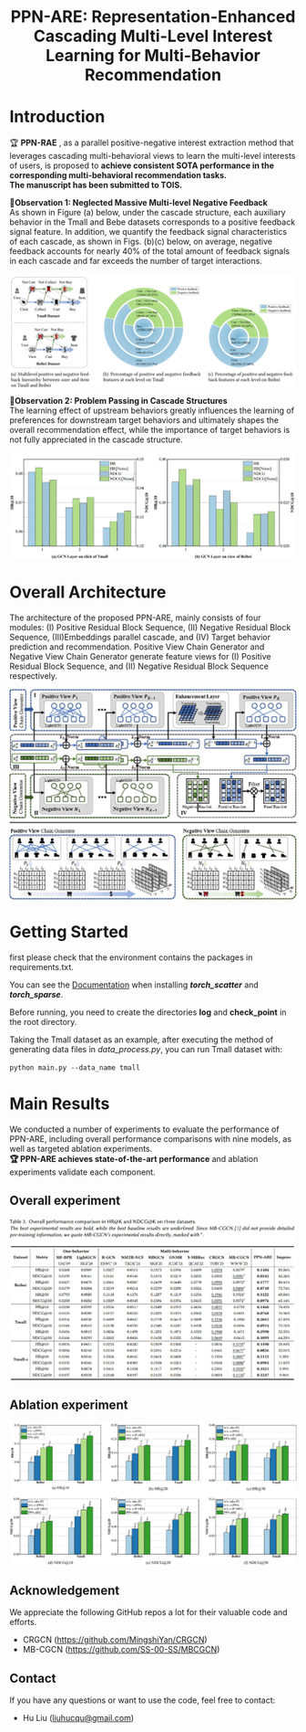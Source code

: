<div align="center">
  <h1><b> PPN-ARE: Representation-Enhanced Cascading Multi-Level Interest Learning   
    for Multi-Behavior Recommendation </b></h1>
</div>


#  Introduction  

🏆 **PPN-RAE** , as a parallel positive-negative interest extraction method that leverages cascading multi-behavioral views to learn the multi-level interests of users, is proposed to **achieve consistent SOTA performance in the corresponding multi-behavioral recommendation tasks.**  
__**The manuscript has been submitted to TOIS.**__  

🌟**Observation 1: Neglected Massive Multi-level Negative Feedback**   
As shown in Figure (a) below, under the cascade structure, each auxiliary behavior in the Tmall and Bebe datasets corresponds to a positive feedback signal feature. In addition, we quantify the feedback signal characteristics of each cascade, as shown in Figs. (b)(c) below, on average, negative feedback accounts for nearly 40% of the total amount of feedback signals in each cascade and far exceeds the number of target interactions.


<p align="center">
<img src="img/moti1.jpg"  alt="" align=center />
</p>


🌟**Observation 2: Problem Passing in Cascade Structures**   
The learning effect of upstream behaviors greatly influences the learning of preferences for downstream target behaviors and ultimately shapes the overall recommendation effect, while the importance of target behaviors is not fully appreciated in the cascade structure.
<p align="center">
<img src="img/moti2.jpg"  alt="" align=center />
</p>


#  Overall Architecture

The architecture of the proposed PPN-ARE, mainly consists of four modules: (I) Positive Residual Block Sequence, (II) Negative Residual Block Sequence, (III)Embeddings parallel cascade, and (IV) Target behavior prediction and recommendation. Positive View Chain Generator and Negative View Chain Generator generate feature views for (I) Positive Residual Block Sequence, and (II) Negative Residual Block Sequence respectively.

<p align="center">
<img src="img/modelall.jpg"  alt="" align=center />
</p>  

#  Getting Started  

first please check that the environment contains the packages in requirements.txt.

You can see the [Documentation](https://github.com/rusty1s/pytorch_scatter) when installing _**torch_scatter**_ and _**torch_sparse**_.   

Before running, you need to create the directories **log** and **check_point** in the root directory.

Taking the Tmall dataset as an example, after executing the method of generating data files in *data_process.py*, you can run Tmall dataset with:

`python main.py --data_name tmall`  

#  Main Results
We conducted a number of experiments to evaluate the performance of PPN-ARE, including overall performance comparisons with nine models, as well as targeted ablation experiments.  
**🏆 PPN-ARE achieves state-of-the-art performance**   and ablation experiments validate each component.  
##  Overall experiment
<p align="center">
<img src="img/result.jpg"  alt="" align=center />
</p>  

##  Ablation experiment  
<p align="center">
<img src="img/abl.jpg"  alt="" align=center />
</p>  



##  Acknowledgement 

We appreciate the following GitHub repos a lot for their valuable code and efforts.  
- CRGCN (https://github.com/MingshiYan/CRGCN)  
- MB-CGCN (https://github.com/SS-00-SS/MBCGCN)  

##  Contact  

If you have any questions or want to use the code, feel free to contact:
* Hu Liu (liuhucqu@gmail.com)
